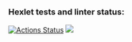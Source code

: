 ### Hexlet tests and linter status:
[![Actions Status](https://github.com/Onesher/frontend-project-44/actions/workflows/hexlet-check.yml/badge.svg)](https://github.com/Onesher/frontend-project-44/actions)
<a href="https://codeclimate.com/github/Onesher/frontend-project-44/maintainability"><img src="https://api.codeclimate.com/v1/badges/0b8f36241b1b3fcd3bcf/maintainability" /></a>